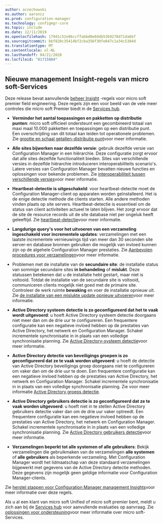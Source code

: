 ```yaml
---
author: aczechowski
ms.author: aaroncz
ms.prod: configuration-manager
ms.technology: configmgr-core
ms.topic: include
ms.date: 12/11/2019
ms.openlocfilehash: 179d1c52e96ccffabbd0e04db53b9278d71da6bf
ms.sourcegitcommit: bbf820c35414bf2cba356f30fe047c1a34c5384d
ms.translationtype: MT
ms.contentlocale: nl-NL
ms.lasthandoff: 04/21/2020
ms.locfileid: "81715884"
---
```

## <a name="new-management-insight-rules-from-microsoft-services"></a><a name="bkmk_rules"></a>Nieuwe management Insight-regels van micro soft-Services

<!--3607758-->

Deze release bevat aanvullende [beheer Insight](../../../../servers/manage/management-insights.md) -regels voor micro soft premier field engineering. Deze regels zijn een voor beeld van de vele meer controles die micro soft Premier biedt in de [Services hub](https://docs.microsoft.com/services-hub/health/getting_started_with_on_demand_assessments).

- **Verminder het aantal toepassingen en pakketten op distributie punten**: micro soft officieel ondersteunt een gecombineerd totaal van maxi maal 10.000 pakketten en toepassingen op een distributie punt. Een overschrijding van dit totaal kan leiden tot operationele problemen. Zie [grootte en schaal getallen-distributie punt](../../../../plan-design/configs/size-and-scale-numbers.md#distribution-point)voor meer informatie.

- **Alle sites bijwerken naar dezelfde versie**: gebruik dezelfde versie van Configuration Manager in een hiërarchie. Deze configuratie zorgt ervoor dat alle sites dezelfde functionaliteit bieden. Sites van verschillende versies in dezelfde hiërarchie introduceren interoperabiliteits scenario's. Latere versies van Configuration Manager bevatten nieuwe functies en oplossingen voor bekende problemen. Zie [interoperabiliteit tussen verschillende versies](../../../../plan-design/hierarchy/interoperability-between-different-versions.md)voor meer informatie.

- **Heartbeat-detectie is uitgeschakeld**: voor heartbeat-detectie moet de Configuration Manager-client op apparaten worden geïnstalleerd. Het is de enige detectie methode die clients starten. Alle andere methoden vinden plaats op site servers. Heartbeat-detectie is essentieel om de status van client activiteiten actueel te laten blijven. Het zorgt ervoor dat de site de resource records uit de site database niet per ongeluk heeft geleeftijd. Zie [heartbeat-detectie](../../../../servers/deploy/configure/about-discovery-methods.md#bkmk_aboutHeartbeat)voor meer informatie.

- **Langdurige query's voor het uitvoeren van een verzameling ingeschakeld voor incrementele updates**: verzamelingen met een laatste incrementele vernieuwings tijd van meer dan 30 seconden site server-en database bronnen gebruiken die mogelijk van invloed kunnen zijn op de algehele Configuration Manager prestaties. Zie [Aanbevolen procedures voor verzamelingen](../../../../clients/manage/collections/best-practices-for-collections.md)voor meer informatie.

- Problemen met de installatie van de **secundaire site**: de installatie status van sommige secundaire sites **in behandeling** of **mislukt**. Deze statussen betekenen dat u de installatie hebt gestart, maar niet is voltooid. Totdat de installatie van de secundaire site is voltooid, communiceren clients mogelijk niet goed met de primaire site. Controleer de werk ruimte **bewaking** en voer de installatie opnieuw uit. Zie [de installatie van een mislukte update opnieuw uitvoeren](../../../../servers/manage/install-in-console-updates.md#bkmk_retry)voor meer informatie.

- **Active Directory systeem detectie is zo geconfigureerd dat het te vaak wordt uitgevoerd**: u hoeft Active Directory systeem detectie doorgaans niet meer dan om de drie uur te configureren. Een frequentere configuratie kan een negatieve invloed hebben op de prestaties van Active Directory, het netwerk en Configuration Manager. Schakel incrementele synchronisatie in in plaats van een volledige synchronisatie planning. Zie [Active Directory-systeem detectie](../../../../servers/deploy/configure/about-discovery-methods.md#bkmk_aboutSystem)voor meer informatie.

- **Active Directory detectie van beveiligings groepen is zo geconfigureerd dat ze te vaak worden uitgevoerd**: u hoeft de detectie van Active Directory beveiligings groep doorgaans niet te configureren om vaker dan om de drie uur te doen. Een frequentere configuratie kan een negatieve invloed hebben op de prestaties van Active Directory, het netwerk en Configuration Manager. Schakel incrementele synchronisatie in in plaats van een volledige synchronisatie planning. Zie voor meer informatie [Active Directory groeps detectie](../../../../servers/deploy/configure/about-discovery-methods.md#bkmk_aboutGroup).

- **Active Directory gebruikers detectie is zo geconfigureerd dat ze te vaak worden uitgevoerd**: u hoeft niet in te stellen Active Directory gebruikers detectie vaker dan om de drie uur vaker optreedt. Een frequentere configuratie kan een negatieve invloed hebben op de prestaties van Active Directory, het netwerk en Configuration Manager. Schakel incrementele synchronisatie in in plaats van een volledige synchronisatie planning. Zie [Active Directory gebruikers detectie](../../../../servers/deploy/configure/about-discovery-methods.md#bkmk_aboutUser)voor meer informatie.

- **Verzamelingen beperkt tot alle systemen of alle gebruikers**: Bekijk verzamelingen die gebruikmaken van de verzamelingen **alle systemen** of **alle gebruikers** als beperkende verzameling. Met Configuration Manager wordt het lidmaatschap van deze standaard verzamelingen bijgewerkt met gegevens van de Active Directory detectie methoden. Deze gegevens zijn mogelijk geen geldige informatie voor Configuration Manager-clients.

Zie [herstel stappen voor Configuration Manager management Insights](https://docs.microsoft.com/services-hub/health/remediation-steps-configmgr)voor meer informatie over deze regels.

Als u al een klant van micro soft Unified of micro soft premier bent, meldt u zich aan bij de [Services hub](https://serviceshub.microsoft.com/assessments/) voor aanvullende evaluaties op aanvraag. Zie [oplossingen voor ondersteuning](https://www.microsoft.com/enterprise/services/support)voor meer informatie over micro soft-Services.
